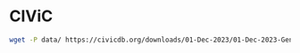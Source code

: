 # CIViC

```bash
wget -P data/ https://civicdb.org/downloads/01-Dec-2023/01-Dec-2023-GeneSummaries.tsv
```
